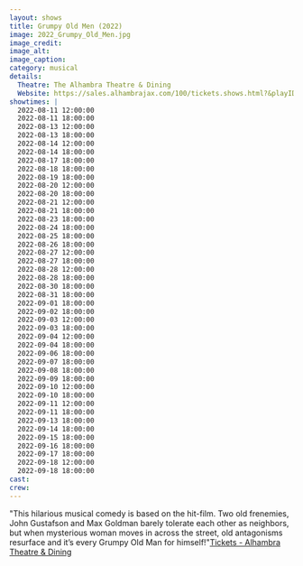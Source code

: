 ```yaml
---
layout: shows
title: Grumpy Old Men (2022)
image: 2022_Grumpy_Old_Men.jpg
image_credit: 
image_alt:
image_caption:
category: musical
details:
  Theatre: The Alhambra Theatre & Dining
  Website: https://sales.alhambrajax.com/100/tickets.shows.html?&playID=394
showtimes: |
  2022-08-11 12:00:00
  2022-08-11 18:00:00
  2022-08-13 12:00:00
  2022-08-13 18:00:00
  2022-08-14 12:00:00
  2022-08-14 18:00:00
  2022-08-17 18:00:00
  2022-08-18 18:00:00
  2022-08-19 18:00:00
  2022-08-20 12:00:00
  2022-08-20 18:00:00
  2022-08-21 12:00:00
  2022-08-21 18:00:00
  2022-08-23 18:00:00
  2022-08-24 18:00:00
  2022-08-25 18:00:00
  2022-08-26 18:00:00
  2022-08-27 12:00:00
  2022-08-27 18:00:00
  2022-08-28 12:00:00
  2022-08-28 18:00:00
  2022-08-30 18:00:00
  2022-08-31 18:00:00
  2022-09-01 18:00:00
  2022-09-02 18:00:00
  2022-09-03 12:00:00
  2022-09-03 18:00:00
  2022-09-04 12:00:00
  2022-09-04 18:00:00
  2022-09-06 18:00:00
  2022-09-07 18:00:00
  2022-09-08 18:00:00
  2022-09-09 18:00:00
  2022-09-10 12:00:00
  2022-09-10 18:00:00
  2022-09-11 12:00:00
  2022-09-11 18:00:00
  2022-09-13 18:00:00
  2022-09-14 18:00:00
  2022-09-15 18:00:00
  2022-09-16 18:00:00
  2022-09-17 18:00:00
  2022-09-18 12:00:00
  2022-09-18 18:00:00
cast:
crew:
---
```

"This hilarious musical comedy is based on the hit-film. Two old frenemies, John Gustafson and Max Goldman barely tolerate each other as neighbors, but when mysterious woman moves in across the street, old antagonisms resurface and it’s every Grumpy Old Man for himself!"[Tickets - Alhambra Theatre & Dining](https://www.alhambrajax.com/tickets/)
